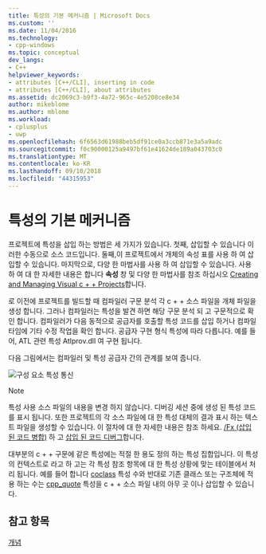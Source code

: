 ```yaml
---
title: 특성의 기본 메커니즘 | Microsoft Docs
ms.custom: ''
ms.date: 11/04/2016
ms.technology:
- cpp-windows
ms.topic: conceptual
dev_langs:
- C++
helpviewer_keywords:
- attributes [C++/CLI], inserting in code
- attributes [C++/CLI], about attributes
ms.assetid: dc2069c3-b9f3-4a72-965c-4e5208ce8e34
author: mikeblome
ms.author: mblome
ms.workload:
- cplusplus
- uwp
ms.openlocfilehash: 6f6563d61988beb5df91ce0a3ccb871e3a5a9adc
ms.sourcegitcommit: f0c90000125a9497bf61e41624de189a043703c0
ms.translationtype: MT
ms.contentlocale: ko-KR
ms.lasthandoff: 09/10/2018
ms.locfileid: "44315953"
---
```

# <a name="basic-mechanics-of-attributes"></a>특성의 기본 메커니즘

프로젝트에 특성을 삽입 하는 방법은 세 가지가 있습니다. 첫째, 삽입할 수 있습니다 이러한 수동으로 소스 코드입니다. 둘째,이 프로젝트에서 개체의 속성 표를 사용 하 여 삽입할 수 있습니다. 마지막으로, 다양 한 마법사를 사용 하 여 삽입할 수 있습니다. 사용 하 여 대 한 자세한 내용은 합니다 **속성** 창 및 다양 한 마법사를 참조 하십시오 [Creating and Managing Visual c + + Projects](../ide/creating-and-managing-visual-cpp-projects.md)합니다.

로 이전에 프로젝트를 빌드할 때 컴파일러 구문 분석 각 c + + 소스 파일을 개체 파일을 생성 합니다. 그러나 컴파일러는 특성을 발견 하면 해당 구문 분석 되 고 구문적으로 확인 합니다. 컴파일러가 다음 동적으로 공급자를 호출할 특성 코드를 삽입 하거나 컴파일 타임에 기타 수정 작업을 확인 합니다. 공급자 구현 형식 특성에 따라 다릅니다. 예를 들어, ATL 관련 특성 Atlprov.dll 여 구현 됩니다.

다음 그림에서는 컴파일러 및 특성 공급자 간의 관계를 보여 줍니다.

![구성 요소 특성 통신](../windows/media/vccompattrcomm.gif "vcCompAttrComm")

> [!NOTE]
> 특성 사용 소스 파일의 내용을 변경 하지 않습니다. 디버깅 세션 중에 생성 된 특성 코드를 표시 됩니다. 또한 프로젝트의 각 소스 파일에 대 한 특성 대체의 결과 표시 하는 텍스트 파일을 생성할 수 있습니다. 이 절차에 대 한 자세한 내용은 참조 하세요. [/Fx (삽입 된 코드 병합)](../build/reference/fx-merge-injected-code.md) 하 고 [삽입 된 코드 디버그](/visualstudio/debugger/how-to-debug-injected-code)합니다.

대부분의 c + + 구문에 같은 특성에는 적절 한 용도 정의 하는 특성 집합입니다. 이 특성의 컨텍스트로 라고 하 고는 각 특성 참조 항목에 대 한 특성 상황에 맞는 테이블에서 처리 됩니다. 예를 들어 합니다 [coclass](../windows/coclass.md) 특성 수와 반대로 기존 클래스 또는 구조체에 적용 하는 수는 [cpp_quote](../windows/cpp-quote.md) 특성을 c + + 소스 파일 내의 아무 곳 이나 삽입할 수 있습니다.

## <a name="see-also"></a>참고 항목

[개념](../windows/attributed-programming-concepts.md)